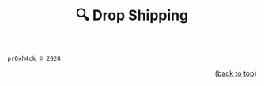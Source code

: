<h1 align="center">
  <br>
    🔍 Drop Shipping
  <br>
  <br>
</h1>


```pr0xh4ck © 2024```

























<p align="right">(<a href="#top">back to top</a>)</p>
